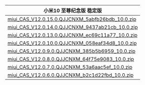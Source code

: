 | 小米10 至尊纪念版  稳定版    |
| ---- |
| [miui_CAS_V12.0.15.0.QJJCNXM_5abfb26bdb_10.0.zip](https://bigota.d.miui.com/V12.0.15.0.QJJCNXM/miui_CAS_V12.0.15.0.QJJCNXM_5abfb26bdb_10.0.zip)    |
| [miui_CAS_V12.0.14.0.QJJCNXM_9437ab21cb_10.0.zip](https://bigota.d.miui.com/V12.0.14.0.QJJCNXM/miui_CAS_V12.0.14.0.QJJCNXM_9437ab21cb_10.0.zip)    |
| [miui_CAS_V12.0.13.0.QJJCNXM_ec69c11a77_10.0.zip](https://bigota.d.miui.com/V12.0.13.0.QJJCNXM/miui_CAS_V12.0.13.0.QJJCNXM_ec69c11a77_10.0.zip)    |
| [miui_CAS_V12.0.10.0.QJJCNXM_058eaf34d8_10.0.zip](https://bigota.d.miui.com/V12.0.10.0.QJJCNXM/miui_CAS_V12.0.10.0.QJJCNXM_058eaf34d8_10.0.zip)    |
| [miui_CAS_V12.0.9.0.QJJCNXM_385b5b6959_10.0.zip](https://bigota.d.miui.com/V12.0.9.0.QJJCNXM/miui_CAS_V12.0.9.0.QJJCNXM_385b5b6959_10.0.zip)    |
| [miui_CAS_V12.0.8.0.QJJCNXM_64f75e9083_10.0.zip](https://bigota.d.miui.com/V12.0.8.0.QJJCNXM/miui_CAS_V12.0.8.0.QJJCNXM_64f75e9083_10.0.zip)    |
| [miui_CAS_V12.0.7.0.QJJCNXM_53a6aac5ef_10.0.zip](https://bigota.d.miui.com/V12.0.7.0.QJJCNXM/miui_CAS_V12.0.7.0.QJJCNXM_53a6aac5ef_10.0.zip)    |
| [miui_CAS_V12.0.6.0.QJJCNXM_b2c1d22fbd_10.0.zip](https://bigota.d.miui.com/V12.0.6.0.QJJCNXM/miui_CAS_V12.0.6.0.QJJCNXM_b2c1d22fbd_10.0.zip)    |

